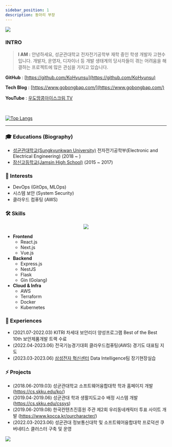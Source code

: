 ```yaml
---
sidebar_position: 1
description: 동아리 부장
---
```


<img src="https://capsule-render.vercel.app/api?type=waving&color=0:2696E0,100:0000ff&height=150&section=header&text=Hi%20There%20👋&fontSize=40&animation=twinkling&rotate=0&fontAlignY=25&desc=My Name is Hyunsu Ko&descAlignY=48&fontColor=ffffff" />

<div style={{ marginBottom: '-40px' }}>

<p style={{ display: 'inline-block', maxWidth: '540px' }}>

  ### INTRO
  > **I AM :**
  > 안녕하세요, 성균관대학교 전자전기공학부 재학 중인 학생 개발자 고현수입니다. 개발자, 운영자, 디자이너 등 개발 생태계의 당사자들이 겪는 어려움을 해결하는 프로젝트에 많은 관심을 가지고 있습니다.   

  **GitHub** : [https://github.com/KoHyunsu](https://github.com/KoHyunsu)

  **Tech Blog** : [https://www.gobongbap.com/](https://www.gobongbap.com/)

  **YouTube** : [우도땅콩아이스크림 TV](https://www.youtube.com/@udo_peanut_icecream/featured)

  
  
  <br/>

</p>

<p style={{ display: 'inline-block', marginLeft: '10px' }}>

[![Top Langs](https://github-readme-stats.vercel.app/api/top-langs/?username=KoHyunsu)](https://github.com/KoHyunsu/github-readme-stats)

</p>

</div>

<p style={{ width: '90%' }} >

---

</p>

### 🎓 Educations (Biography)
- [성균관대학교(Sungkyunkwan University)](https://www.skku.ac.kr/skku/index.do) 전자전기공학부(Electronic and Electrical Engineering) (2018 ~ )
- [잠신고등학교(Jamsin High School)](https://jamsin.sen.hs.kr/) (2015 ~ 2017)


### 💖 Interests
- DevOps (GitOps, MLOps)
- 시스템 보안 (System Security)
- 클라우드 컴퓨팅 (AWS)

### 🛠️ Skills
<p align="center" style={{ display: 'inline-block' }}>
  <a href="https://skillicons.dev">
    <img src="https://skillicons.dev/icons?i=aws,kubernetes,docker,linux,mysql,prometheus,grafana,jenkins,git,github,gitlab,html,css,js,ts,nodejs,sequelize,vue,react,nextjs,nestjs,prisma,nginx,py,pytorch,flask,go,raspberrypi,arduino,vscode" />
  </a>
  <br/>
</p>

- **Frontend**
  - React.js
  - Next.js
  - Vue.js
- **Backend**
  - Express.js
  - NestJS
  - Flask
  - Gin (Golang)
- **Cloud & Infra**
  - AWS
  - Terraform
  - Docker
  - Kubernetes

### 🚀 Experiences
- (2021.07-2022.03) KITRI 차세대 보안리더 양성프로그램 Best of the Best 10th 보안제품개발 트랙 수료
- (2022.04-2023.06) 전국기능경기대회 클라우드컴퓨팅(AWS) 경기도 대표팀 지도
- (2023.03-2023.06) [삼성전자 혁신센터](https://www.samsung-dsrecruit.com/recruits/job_intro/dit_center/softwareDev.php) Data Intelligence팀 장기현장실습

### ⚡ Projects
- (2018.06-2019.03) 성균관대학교 소프트웨어융합대학 학과 홈페이지 개발 (https://cs.skku.edu/ko/)
- (2019.04-2019.06) 성균관대 학과 생활지도교수 배정 시스템 개발 (https://cs.skku.edu/cssys)
- (2019.06-2019.08) 한국컨텐츠진흥원 주관 제2회 우리동네캐릭터 투표 사이트 개발 (https://www.kocca.kr/ourcharacter/)
- (2022.03-2023.06) 성균관대 정보통신대학 및 소프트웨어융합대학 프로덕션 쿠버네티스 클러스터 구축 및 운영


<img src="https://capsule-render.vercel.app/api?type=waving&color=0:2696E0,100:0000ff&height=100&section=footer&fontSize=40&animation=twinkling&rotate=0" />